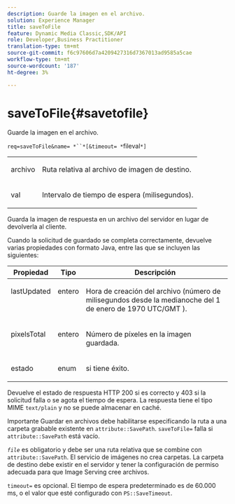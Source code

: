 ```yaml
---
description: Guarde la imagen en el archivo.
solution: Experience Manager
title: saveToFile
feature: Dynamic Media Classic,SDK/API
role: Developer,Business Practitioner
translation-type: tm+mt
source-git-commit: f6c97606d7a4209427316d7367013ad9585a5cae
workflow-type: tm+mt
source-wordcount: '187'
ht-degree: 3%

---
```



# saveToFile{#savetofile}

Guarde la imagen en el archivo.

`req=saveToFile&name= *``*[&timeout= *`fileval`*]`

<table id="simpletable_5674FD9655FE4CDDB0E5DC8655890A66"> 
 <tr class="strow"> 
  <td class="stentry"> <p><span class="varname"> archivo</span> </p> </td> 
  <td class="stentry"> <p>Ruta relativa al archivo de imagen de destino. </p></td> 
 </tr> 
 <tr class="strow"> 
  <td class="stentry"> <p><span class="varname"> val</span> </p></td> 
  <td class="stentry"> <p>Intervalo de tiempo de espera (milisegundos). </p></td> 
 </tr> 
</table>

Guarda la imagen de respuesta en un archivo del servidor en lugar de devolverla al cliente.

Cuando la solicitud de guardado se completa correctamente, devuelve varias propiedades con formato Java, entre las que se incluyen las siguientes:

<table id="table_8BA8F75A0B7241BAB9B4359F97C21137"> 
 <thead> 
  <tr> 
   <th class="entry"> <b> Propiedad</b> </th> 
   <th class="entry"> <b> Tipo</b> </th> 
   <th class="entry"> <b> Descripción</b> </th> 
  </tr> 
 </thead>
 <tbody> 
  <tr valign="top"> 
   <td> <p> <span class="codeph"> lastUpdated</span> </p> </td> 
   <td> <p> entero </p> </td> 
   <td> <p>Hora de creación del archivo (número de milisegundos desde la medianoche del 1 de enero de 1970 UTC/GMT ). </p> </td> 
  </tr> 
  <tr valign="top"> 
   <td> <p> <span class="codeph"> pixelsTotal</span> </p> </td> 
   <td> <p> entero </p> </td> 
   <td> <p> Número de píxeles en la imagen guardada. </p> </td> 
  </tr> 
  <tr valign="top"> 
   <td> <p> <span class="codeph"> estado</span> </p> </td> 
   <td> <p> enum </p> </td> 
   <td> <p> <span class="codeph"> </span> si tiene éxito. </p> </td> 
  </tr> 
 </tbody> 
</table>

Devuelve el estado de respuesta HTTP 200 si es correcto y 403 si la solicitud falla o se agota el tiempo de espera. La respuesta tiene el tipo MIME `text/plain` y no se puede almacenar en caché.

Importante Guardar en archivos debe habilitarse especificando la ruta a una carpeta grabable existente en `attribute::SavePath`. `saveToFile=` falla si  `attribute::SavePath` está vacío.

*`file`* es obligatorio y debe ser una ruta relativa que se combine con  `attribute::SavePath`. El servicio de imágenes no crea carpetas. La carpeta de destino debe existir en el servidor y tener la configuración de permiso adecuada para que Image Serving cree archivos.

`timeout=` es opcional. El tiempo de espera predeterminado es de 60.000 ms, o el valor que esté configurado con `PS::SaveTimeout`.
